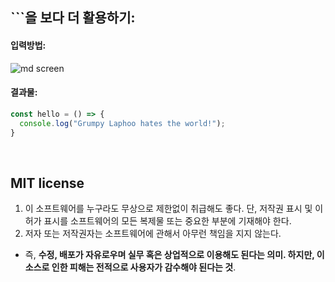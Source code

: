 ## ```을 보다 더 활용하기:
#### 입력방법: 
![md screen](https://user-images.githubusercontent.com/85475577/147926482-e8595a42-342e-4a8f-b7a4-34268c6187f0.png)

#### 결과물:
```javascript
const hello = () => {
  console.log("Grumpy Laphoo hates the world!");
}
```

<br/>

## MIT license
1. 이 소프트웨어를 누구라도 무상으로 제한없이 취급해도 좋다. 단, 저작권 표시 및 이 허가 표시를 소프트웨어의 모든 복제물 또는 중요한 부분에 기재해야 한다.
2. 저자 또는 저작권자는 소프트웨어에 관해서 아무런 책임을 지지 않는다.
- 즉, **수정, 배포가 자유로우며 실무 혹은 상업적으로 이용해도 된다는 의미. 하지만, 이 소스로 인한 피해는 전적으로 사용자가 감수해야 된다는 것**.
